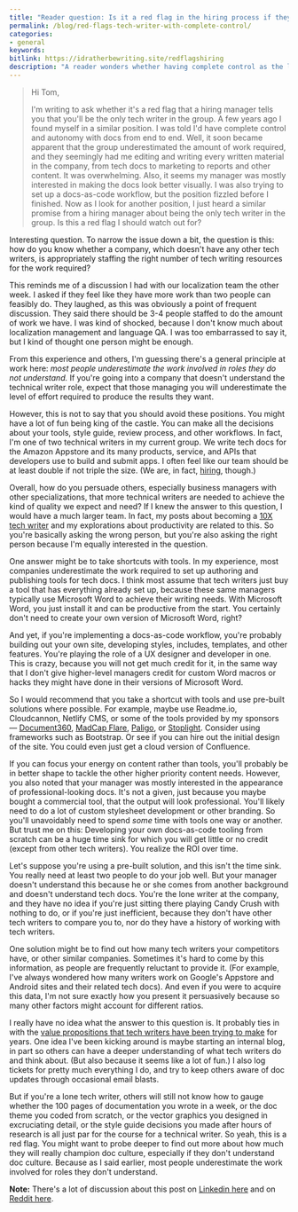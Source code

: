 ```yaml
---
title: "Reader question: Is it a red flag in the hiring process if they tell you that you'll be the only tech writer, with complete control over everything?"
permalink: /blog/red-flags-tech-writer-with-complete-control/
categories:
- general
keywords:
bitlink: https://idratherbewriting.site/redflagshiring
description: "A reader wonders whether having complete control as the lone writer in a company is a red flag he should watch out for, based on his previous experience. I agree that it is."
---
```


> Hi Tom,
>
> I'm writing to ask whether it's a red flag that a hiring manager tells you that you'll be the only tech writer in the group. A few years ago I found myself in a similar position. I was told I'd have complete control and autonomy with docs from end to end. Well, it soon became apparent that the group underestimated the amount of work required, and they seemingly had me editing and writing every written material in the company, from tech docs to marketing to reports and other content. It was overwhelming. Also, it seems my manager was mostly interested in making the docs look better visually. I was also trying to set up a docs-as-code workflow, but the position fizzled before I finished. Now as I look for another position, I just heard a similar promise from a hiring manager about being the only tech writer in the group. Is this a red flag I should watch out for?

Interesting question. To narrow the issue down a bit, the question is this: how do you know whether a company, which doesn't have any other tech writers, is appropriately staffing the right number of tech writing resources for the work required?

This reminds me of a discussion I had with our localization team the other week. I asked if they feel like they have more work than two people can feasibly do. They laughed, as this was obviously a point of frequent discussion. They said there should be 3-4 people staffed to do the amount of work we have. I was kind of shocked, because I don't know much about localization management and language QA. I was too embarrassed to say it, but I kind of thought one person might be enough.

From this experience and others, I'm guessing there's a general principle at work here: *most people underestimate the work involved in roles they do not understand.* If you're going into a company that doesn't understand the technical writer role, expect that those managing you will underestimate the level of effort required to produce the results they want.

However, this is not to say that you should avoid these positions. You might have a lot of fun being king of the castle. You can make all the decisions about your tools, style guide, review process, and other workflows. In fact, I'm one of two technical writers in my current group. We write tech docs for the Amazon Appstore and its many products, service, and APIs that developers use to build and submit apps. I often feel like our team should be at least double if not triple the size. (We are, in fact, [hiring](https://idratherbewriting.com/blog/technical-writer-position-amazon-appstore-seattle-may-2019/), though.)

Overall, how do you persuade others, especially business managers with other specializations, that more technical writers are needed to achieve the kind of quality we expect and need? If I knew the answer to this question, I would have a much larger team. In fact, my posts about becoming a [10X tech writer](https://idratherbewriting.com/2019/02/07/how-to-become-a-10x-technical-writer-in-the-workplace/) and my explorations about productivity are related to this. So you're basically asking the wrong person, but you're also asking the right person because I'm equally interested in the question.

One answer might be to take shortcuts with tools. In my experience, most companies underestimate the work required to set up authoring and publishing tools for tech docs. I think most assume that tech writers just buy a tool that has everything already set up, because these same managers typically use Microsoft Word to achieve their writing needs. With Microsoft Word, you just install it and can be productive from the start. You certainly don't need to create your own version of Microsoft Word, right?

And yet, if you're implementing a docs-as-code workflow, you're probably building out your own site, developing styles, includes, templates, and other features. You're playing the role of a UX designer and developer in one. This is crazy, because you will not get much credit for it, in the same way that I don't give higher-level managers credit for custom Word macros or hacks they might have done in their versions of Microsoft Word.

So I would recommend that you take a shortcut with tools and use pre-built solutions where possible. For example, maybe use Readme.io, Cloudcannon, Netlify CMS, or some of the tools provided by my sponsors &mdash; [Document360](https://document360.io/?ref=idratherbewriting), [MadCap Flare](https://www.madcapsoftware.com/madcap-flare-2019/?utm_source=IdRatherBeWriting&utm_campaign=Flare2019&utm_medium=Banner), [Paligo](http://www.paligo.se/), or [Stoplight](https://stoplight.io/?utm_source=idratherbewriting). Consider using frameworks such as Bootstrap. Or see if you can hire out the initial design of the site. You could even just get a cloud version of Confluence.

If you can focus your energy on content rather than tools, you'll probably be in better shape to tackle the other higher priority content needs. However, you also noted that your manager was mostly interested in the appearance of professional-looking docs. It's not a given, just because you maybe bought a commercial tool, that the output will look professional. You'll likely need to do a lot of custom stylesheet development or other branding. So you'll unavoidably need to spend *some* time with tools one way or another. But trust me on this: Developing your own docs-as-code tooling from scratch can be a huge time sink for which you will get little or no credit (except from other tech writers). You realize the ROI over time.

Let's suppose you're using a pre-built solution, and this isn't the time sink. You really need at least two people to do your job well. But your manager doesn't understand this because he or she comes from another background and doesn't understand tech docs. You're the lone writer at the company, and they have no idea if you're just sitting there playing Candy Crush with nothing to do, or if you're just inefficient, because they don't have other tech writers to compare you to, nor do they have a history of working with tech writers.

One solution might be to find out how many tech writers your competitors have, or other similar companies. Sometimes it's hard to come by this information, as people are frequently reluctant to provide it. (For example, I've always wondered how many writers work on Google's Appstore and Android sites and their related tech docs). And even if you were to acquire this data, I'm not sure exactly how you present it persuasively because so many other factors might account for different ratios.

I really have no idea what the answer to this question is. It probably ties in with the [value propositions that tech writers have been trying to make](https://idratherbewriting.com/2017/12/28/value-of-tech-comm-in-company-part1/) for years. One idea I've been kicking around is maybe starting an internal blog, in part so others can have a deeper understanding of what tech writers do and think about. (But also because it seems like a lot of fun.) I also log tickets for pretty much everything I do, and try to keep others aware of doc updates through occasional email blasts.

But if you're a lone tech writer, others will still not know how to gauge whether the 100 pages of documentation you wrote in a week, or the doc theme you coded from scratch, or the vector graphics you designed in excruciating detail, or the style guide decisions you made after hours of research is all just par for the course for a technical writer. So yeah, this is a red flag. You might want to probe deeper to find out more about how much they will really champion doc culture, especially if they don't understand doc culture. Because as I said earlier, most people underestimate the work involved for roles they don't understand.

**Note:** There's a lot of discussion about this post on [Linkedin here](https://www.linkedin.com/feed/update/urn:li:activity:6534815124753125376/) and on [Reddit here](https://www.reddit.com/r/technicalwriting/comments/bs49m8/is_being_the_only_tech_writer_at_a_company_a/).
